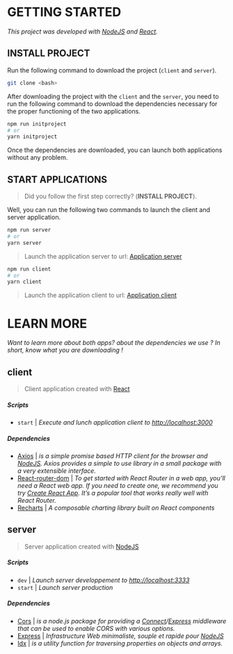
# **GETTING STARTED**

*This project was developed with [NodeJS](https://nodejs.org/en/) and [React](https://fr.reactjs.org/).*

## **INSTALL PROJECT**

Run the following command to download the project (`client` and `server`).

```bash
git clone <bash>
```

After downloading the project with the ``client`` and the ``server``, you need to run the following command to download the dependencies necessary for the proper functioning of the two applications.

```bash
npm run initproject
# or
yarn initproject
```

Once the dependencies are downloaded, you can launch both applications without any problem. 

## **START APPLICATIONS**

> Did you follow the first step correctly? (**INSTALL PROJECT**).

Well, you can run the following two commands to launch the client and server application.

```bash
npm run server
# or
yarn server
```
> Launch the application server to url: [Application server](http://localhost:3333)

```bash
npm run client
# or
yarn client
```
> Launch the application client to url: [Application client](http://localhost:3000)


# **LEARN MORE**

*Want to learn more about both apps? about the dependencies we use ? In short, know what you are downloading !*

## **client**

> Client application created with [React](https://fr.reactjs.org/)

##### **Scripts**

* `start` | *Execute and lunch application client to [http://localhost:3000](http://localhost:3000)*

##### **Dependencies**

* [Axios](https://axios-http.com/) | *is a simple promise based HTTP client for the browser and [NodeJS](https://fr.reactjs.org/). Axios provides a simple to use library in a small package with a very extensible interface.*
* [React-router-dom](https://v5.reactrouter.com/) | *To get started with React Router in a web app, you’ll need a React web app. If you need to create one, we recommend you try [Create React App](https://fr.reactjs.org/docs/create-a-new-react-app.html). It’s a popular tool that works really well with React Router.*
* [Recharts](https://recharts.org/) | *A composable charting library built on React components*

## **server**

> Server application created with [NodeJS](https://fr.reactjs.org/)

##### **Scripts**

* `dev` | *Launch server developpement to [http://localhost:3333](http://localhost:3333)*
* `start` | *Launch server production*

##### **Dependencies**

* [Cors](https://www.npmjs.com/package/cors) | *is a node.js package for providing a [Connect](https://github.com/senchalabs/connect#readme)/[Express](https://expressjs.com/fr/) middleware that can be used to enable CORS with various options.*
* [Express](https://expressjs.com/fr/) | *Infrastructure Web minimaliste, souple et rapide pour [NodeJS](https://fr.reactjs.org/)*
* [Idx](https://www.npmjs.com/package/idx) | *is a utility function for traversing properties on objects and arrays.*

